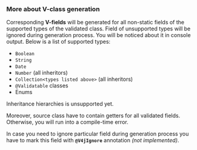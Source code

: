 ### More about V-class generation
Corresponding **V-fields** will be generated for all non-static fields of the supported types of the validated class.
Field of unsupported types will be ignored during generation process. You will be noticed about it in console output.
Below is a list of supported types:
- `Boolean`
- `String`
- `Date`
- `Number` (all inheritors)
- `Collection<types listed above>` (all inheritors)
- `@Validatable` classes
- Enums

Inheritance hierarchies is unsupported yet.

Moreover, source class have to contain getters for all validated fields. Otherwise, you will run into
a compile-time error.

In case you need to ignore particular field during generation process you have to mark this field with **`@V4jIgnore`**
annotation *(not implemented)*.
